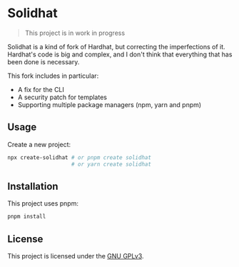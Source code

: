# Solidhat

> This project is in work in progress

Solidhat is a kind of fork of Hardhat, but correcting the imperfections of it. Hardhat's code is big and complex, and I don't think that everything that has been done is necessary.

This fork includes in particular:
 - A fix for the CLI
 - A security patch for templates
 - Supporting multiple package managers (npm, yarn and pnpm)

## Usage

Create a new project:

```bash
npx create-solidhat # or pnpm create solidhat
                    # or yarn create solidhat
```

## Installation

This project uses pnpm:

```bash
pnpm install
```

## License

This project is licensed under the [GNU GPLv3](./LICENSE).
